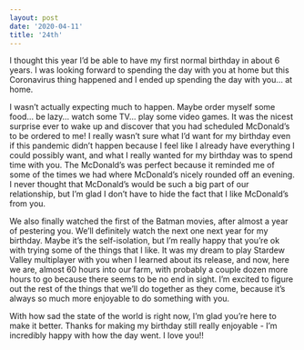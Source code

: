 ```yaml
---
layout: post
date: '2020-04-11'
title: '24th'
---
```


I thought this year I’d be able to have my first normal birthday in about 6 years. I was looking forward to spending the day with you at home but this Coronavirus thing happened and I ended up spending the day with you… at home.

I wasn’t actually expecting much to happen. Maybe order myself some food… be lazy… watch some TV… play some video games. It was the nicest surprise ever to wake up and discover that you had scheduled McDonald’s to be ordered to me! I really wasn’t sure what I’d want for my birthday even if this pandemic didn’t happen because I feel like I already have everything I could possibly want, and what I really wanted for my birthday was to spend time with you. The McDonald’s was perfect because it reminded me of some of the times we had where McDonald’s nicely rounded off an evening. I never thought that McDonald’s would be such a big part of our relationship, but I’m glad I don’t have to hide the fact that I like McDonald’s from you.

We also finally watched the first of the Batman movies, after almost a year of pestering you. We’ll definitely watch the next one next year for my birthday. Maybe it’s the self-isolation, but I’m really happy that you’re ok with trying some of the things that I like. It was my dream to play Stardew Valley multiplayer with you when I learned about its release, and now, here we are, almost 60 hours into our farm, with probably a couple dozen more hours to go because there seems to be no end in sight. I’m excited to figure out the rest of the things that we’ll do together as they come, because it’s always so much more enjoyable to do something with you.

With how sad the state of the world is right now, I’m glad you’re here to make it better. Thanks for making my birthday still really enjoyable - I’m incredibly happy with how the day went. I love you!!